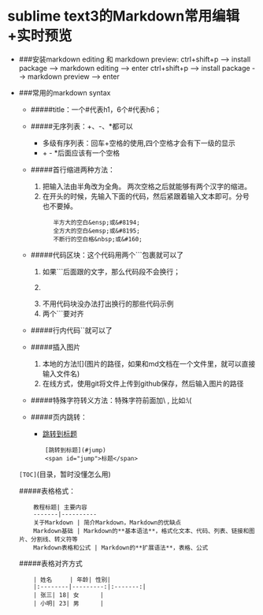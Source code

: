
# <span id="jump">sublime text3的Markdown常用编辑+实时预览  </span>
+ ###安装markdown editing 和 markdown preview:
ctrl+shift+p  -->  install package --> markdown editing --> enter
ctrl+shift+p  -->  install package --> markdown preview --> enter

+ ###常用的markdown syntax
     + #####title：一个\#代表h1，6个\#代表h6；
     + #####无序列表：+、-、*都可以
         + 多级有序列表：回车+空格的使用,四个空格才会有下一级的显示
         + \+ \- \*后面应该有一个空格
     + #####首行缩进两种方法：
         1. 把输入法由半角改为全角。 两次空格之后就能够有两个汉字的缩进。
         2. 在开头的时候，先输入下面的代码，然后紧跟着输入文本即可。分号也不要掉。 
              ```
                 半方大的空白&ensp;或&#8194;
                 全方大的空白&emsp;或&#8195;          
                 不断行的空白格&nbsp;或&#160;
              ```
     + #####代码区块：这个代码用两个```包裹就可以了
         1. 如果```后面跟的文字，那么代码段不会换行；
         2. ```与文字之间有换行，代码才会按照你书写的格式打出来；
         3. 不用代码块没办法打出换行的那些代码示例
         4. 两个```要对齐
     + #####行内代码\`\`就可以了
     + #####插入图片
         1. 本地的方法\!\[\]\(图片的路径，如果和md文档在一个文件里，就可以直接输入文件名\)
         2. 在线方式，使用git将文件上传到github保存，然后输入图片的路径
     + #####特殊字符转义方法：特殊字符前面加\\ , 比如:\\\(
     + #####页内跳转：
         + [跳转到标题](#jump)
         
         ```
             [跳转到标题](#jump)
             <span id="jump">标题</span>
         ```
     `[TOC]`(目录，暂时没懂怎么用)

    #####表格格式：
    ```
        教程标题| 主要内容
        -------|----------
        关于Markdown | 简介Markdown，Markdown的优缺点
        Markdown基础 | Markdown的**基本语法**，格式化文本、代码、列表、链接和图片、分割线、转义符等
        Markdown表格和公式 | Markdown的**扩展语法**，表格、公式
    ```
    #####表格对齐方式
    ```
        | 姓名     | 年龄| 性别|
        |:--------|---------:|:-------:| 
        | 张三| 18| 女      |
        | 小明| 23| 男      |
    ```